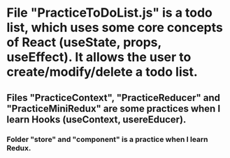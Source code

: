 # File "PracticeToDoList.js" is a todo list, which uses some core concepts of React (useState, props, useEffect). It allows the user to create/modify/delete a todo list. 


## Files "PracticeContext", "PracticeReducer" and "PracticeMiniRedux" are some practices when I learn Hooks (useContext, usereEducer).


### Folder "store" and "component" is a practice when I learn Redux.

